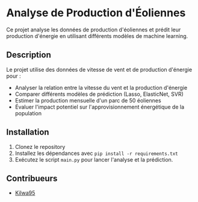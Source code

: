 # Analyse de Production d'Éoliennes

Ce projet analyse les données de production d'éoliennes et prédit leur production d'énergie en utilisant différents modèles de machine learning.

## Description

Le projet utilise des données de vitesse de vent et de production d'énergie pour :
- Analyser la relation entre la vitesse du vent et la production d'énergie
- Comparer différents modèles de prédiction (Lasso, ElasticNet, SVR)
- Estimer la production mensuelle d'un parc de 50 éoliennes
- Évaluer l'impact potentiel sur l'approvisionnement énergétique de la population

## Installation

1. Clonez le repository
2. Installez les dépendances avec `pip install -r requirements.txt`
3. Exécutez le script `main.py` pour lancer l'analyse et la prédiction.

## Contribueurs

- [Kilwa95](https://github.com/Kilwa95)
